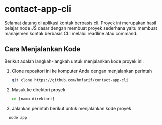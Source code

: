 # contact-app-cli
Selamat datang di aplikasi kontak berbasis cli. Proyek ini merupakan hasil belajar node JS dasar dengan membuat proyek sederhana 
yaitu membuat manajemen kontak berbasis CLI melalui readline atau command.

## Cara Menjalankan Kode

Berikut adalah langkah-langkah untuk menjalankan kode proyek ini:

1. Clone repositori ini ke komputer Anda dengan menjalankan perintah

   ```sh
   git clone https://github.com/hnfarif/contact-app-cli
   
2. Masuk ke direktori proyek
   
    ```sh
   cd [nama direktori]
   
3. Jalankan perintah berikut untuk menjalankan kode proyek 

 ```sh
   node app
